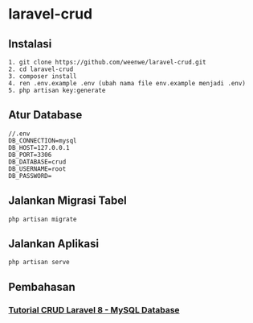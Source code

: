 # laravel-crud
## Instalasi
```
1. git clone https://github.com/weenwe/laravel-crud.git
2. cd laravel-crud
3. composer install
4. ren .env.example .env (ubah nama file env.example menjadi .env)
5. php artisan key:generate
```
## Atur Database
```
//.env
DB_CONNECTION=mysql
DB_HOST=127.0.0.1
DB_PORT=3306
DB_DATABASE=crud
DB_USERNAME=root
DB_PASSWORD=
```
## Jalankan Migrasi Tabel
```php artisan migrate```

## Jalankan Aplikasi
```php artisan serve```

## Pembahasan
### [Tutorial CRUD Laravel 8 - MySQL Database](https://www.wahyunanangwidodo.com/2021/04/tutorial-crud-laravel-8-mysql-database.html)
